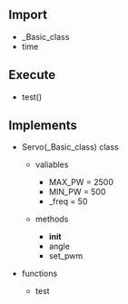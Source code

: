 ## Import
- _Basic_class
- time

## Execute
- test()

## Implements
- Servo(_Basic_class) class
  - valiables
    - MAX_PW = 2500
    - MIN_PW = 500
    - _freq = 50

  - methods
    - __init__
    - angle
    - set_pwm

- functions
  - test

